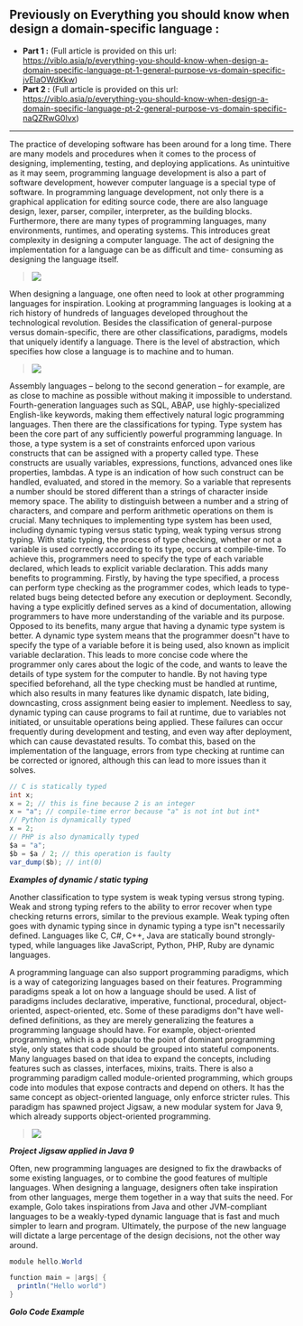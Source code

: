 ## Previously on Everything you should know when design a domain-specific language :
* **Part 1 :** (Full article is provided on this url: https://viblo.asia/p/everything-you-should-know-when-design-a-domain-specific-language-pt-1-general-purpose-vs-domain-specific-jvElaOWdKkw)
* **Part 2 :** (Full article is provided on this url: https://viblo.asia/p/everything-you-should-know-when-design-a-domain-specific-language-pt-2-general-purpose-vs-domain-specific-naQZRwG0lvx)

-----
The practice of developing software has been around for a long time. There are many models and procedures when it comes to the process of designing, implementing, testing, and deploying applications. As unintuitive as it may seem, programming language development is also a part of software development, however computer language is a special type of software. In programming language development, not only there is a graphical application for editing source code, there are also language design, lexer, parser, compiler, interpreter, as the building blocks. Furthermore, there are many types of programming languages, many environments, runtimes, and operating systems. This introduces great complexity in designing a computer language. The act of designing the implementation for a language can be as difficult and time-
consuming as designing the language itself.

> ![](https://images.viblo.asia/8681b4e2-606c-40bf-a80b-bff45503b93d.png)

When designing a language, one often need to look at other programming languages for inspiration. Looking at programming languages is looking at a rich history of hundreds of languages developed throughout the technological revolution. Besides the classification of general-purpose versus domain-specific, there are other classifications, paradigms, models that uniquely identify a language. There is the level of abstraction, which specifies how close a language is to machine and to human. 

> ![](https://images.viblo.asia/aacdacf1-2925-4940-9606-f4f74ec6f45d.jpg)

Assembly languages – belong to the second generation – for example, are as close to machine as possible without making it impossible to understand. Fourth-generation languages such as SQL, ABAP, use highly-specialized English-like keywords, making them effectively natural logic programming languages. Then there are the classifications for typing. Type system has been the core part of any sufficiently powerful programming language. In those, a type system is a set of constraints enforced upon various constructs that can be assigned with a property called type. These constructs are usually variables, expressions, functions, advanced ones like properties, lambdas. A type is an indication of how such construct can be handled, evaluated, and stored in the memory. So a variable that represents a number should be stored different than a strings of character inside memory space. The ability to distinguish between a number and a string of characters, and compare and perform arithmetic operations on them is crucial. Many techniques to implementing type system has been used, including dynamic typing versus static typing, weak typing versus strong typing. With static typing, the process of type checking, whether or not a variable is used correctly according to its type, occurs at compile-time. To achieve this, programmers need to specify the type of each variable declared, which leads to explicit variable declaration. This adds many benefits to programming. Firstly, by having the type specified, a process can perform type checking as the programmer codes, which leads to type-related bugs being detected before any execution or deployment. Secondly, having a type explicitly defined serves as a kind of documentation, allowing programmers to have more understanding of the variable and its purpose. Opposed to its benefits, many argue that having a dynamic type system is better. A dynamic type system means that the programmer doesn‟t have to specify the type of a variable before it is being used, also known as implicit variable declaration. This leads to more concise code where the programmer only cares about the logic of the code, and wants to leave the details of type system for the computer to handle. By not having type specified beforehand, all the type checking must be handled at runtime, which also results in many features like dynamic dispatch, late biding, downcasting, cross assignment being easier to implement. Needless to say, dynamic typing can cause programs to fail at runtime, due to variables not initiated, or unsuitable operations being applied. These failures can occur frequently during development and testing, and even way after deployment, which can cause devastated results. To combat this, based on the implementation of the language, errors from type checking at runtime can be corrected or ignored, although this can lead to more issues than it solves.

```java
// C is statically typed
int x;
x = 2; // this is fine because 2 is an integer
x = "a"; // compile-time error because "a" is not int but int*
// Python is dynamically typed
x = 2;
// PHP is also dynamically typed
$a = "a";
$b = $a / 2; // this operation is faulty
var_dump($b); // int(0)
```
***Examples of dynamic / static typing***

Another classification to type system is weak typing versus strong typing. Weak and strong typing refers to the ability to error recover when type checking returns errors, similar to the previous example. Weak typing often goes with dynamic typing since in dynamic typing a type isn‟t necessarily defined. Languages like C, C#, C++, Java are statically bound strongly-typed, while languages like JavaScript, Python, PHP, Ruby are dynamic languages.

A programming language can also support programming paradigms, which is a way of categorizing languages based on their features. Programming paradigms speak a lot on how a language should be used. A list of paradigms includes declarative, imperative, functional, procedural, object-oriented, aspect-oriented, etc. Some of these paradigms don‟t have well-defined definitions, as they are merely generalizing the features a programming language should have. For example, object-oriented programming, which is a popular to the point of dominant programming style, only states that code should be grouped into stateful components. Many languages based on that idea to expand the concepts, including features such as classes, interfaces, mixins, traits. There is also a programming paradigm called module-oriented programming, which groups code into modules that expose contracts and depend on others. It has the same concept as object-oriented language, only enforce stricter rules. This paradigm has spawned project Jigsaw, a new modular system for Java 9, which already supports object-oriented programming.

> ![](https://images.viblo.asia/38315767-5b2e-4455-8cdf-4113b5ceb7e6.png)

***Project Jigsaw applied in Java 9***

Often, new programming languages are designed to fix the drawbacks of some existing languages, or to combine the good features of multiple languages. When designing a language, designers often take inspiration from other languages, merge them together in a way that suits the need. For example, Golo takes inspirations from Java and other JVM-compliant languages to be a weakly-typed dynamic language that is fast and much simpler to learn and program. Ultimately, the purpose of the new language will dictate a large percentage of the design decisions, not the other way around.

```java
module hello.World

function main = |args| {
  println("Hello world")
}
```

***Golo Code Example***